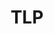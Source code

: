 ---
layout: work
permalink: /project/tlp
keyword: work
title-long: Teacher &amp; Leadership Programs
title: TLP
logo: /img/tlp/tlp-logo.png
logo-alt: Teacher &amp; Leadership Programs logo
hero: /img/tlp/tlp-hero.jpg
hero-alt: x-x-x-
funding: Department of Education &amp; Westat
year: 2016&ndash;2017
link: http://www.tlpcommunity.org
link-print: tlpcommunity.org
role-1: Brand Strategist
role-2: Art Director
role-3: UX Designer
two-1: /img/tlp/tlp-ipad-1.png
two-1-alt: Teacher and Leadership Programs Resources landing page on iPad
two-2: /img/tlp/tlp-ipad-2.png
two-2-alt: Teacher and Leadership Programs Grant profile on iPad
bio-1: The Department of Education's Teacher and Leadership Programs comprise of 5 cohorts of grant recipient schools and districts.
bio-2: We first created a brand family and style guide for each of the programs and extended the existing parent style guide to reflect the updated look (and make it 508 compliant.) 
bio-3: We then applied this strategy to update a rather complicated Drupal user experience (many types of authenticated and non-authenticated user stories) and a large set of educational materials to support the grantees and the great work they do in our education system.
three: /img/tlp/tlp-desktop.jpg
three-alt: Teacher and Leadership Programs home page on a desktop
colorClass: tlp
---